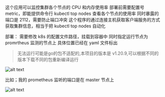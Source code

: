 这个应用可以监控集群各个节点的 CPU 和内存使用率
部署前需要配置号 metric，即能提供命令行 kubectl top nodes 查看各个节点的使用率
同时暴露的端口是 2112，需要防止端口冲突
这个程序的通过连接主机获取客户端服务的方式获取集群信息，相当于把 kubectl top nodes 自动化

部署：
需要修改 k8s 的配置文件路径，挂载到容器中
同时指定运行节点为 promrtheus 监测的节点上
具体位置已经在 yaml 文件标出
> 无法运行可能是go的包不适配的,本项目的版本是 v1.20.9,可以根据不同的版本下载不同的包重新编译运行

![alt text](./image/image.png)

比如；我的 prometheus 监听的端口是在 master 节点上

![alt text](./image/image1.png)
